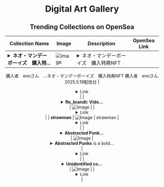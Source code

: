 <div align="center">

# Digital Art Gallery

## Trending Collections on OpenSea

| Collection Name                       | Image                                                                                     | Description                       | OpenSea Link                                                                                          |
|---------------------------------------|-------------------------------------------------------------------------------------------|-----------------------------------|--------------------------------------------------------------------------------------------------------|
| **<details><summary>ネオ・マンデーボーイズ　購入特...</summary>ネオ・マンデーボーイズ　購入特典NFT</details>** | ![Image](https://i.seadn.io/s/raw/files/4cf1ecbf386fdcba56bfd974df5e75ae.jpg?w=500&auto=format?w=200&auto=format) | <details><summary>ネオ・マンデーボーイズ　購入特典NFT
購入者　enoさん　...</summary>ネオ・マンデーボーイズ　購入特典NFT
購入者　enoさん　2025.5.19配信分</details> | <details><summary>Link</summary>[ネオ・マンデーボーイズ　購入特典NFT](https://opensea.io/collection/neo-mande-bo-izu-gou-ru-te-dian-nft-22)</details> |
| **<details><summary>Re_brandt: Vide...</summary>Re_brandt: Videos</details>** | ![Image](https://i.seadn.io/s/raw/files/280f54e6f36c090711d35528d93af32a.png?w=500&auto=format?w=200&auto=format) |  | <details><summary>Link</summary>[Re_brandt: Videos](https://opensea.io/collection/re-brandt-videos)</details> |
| **strawman** | ![Image](https://i.seadn.io/s/raw/files/acab7cf90dd42c3f9f289126f7a57ca6.png?w=500&auto=format?w=200&auto=format) | strawman | <details><summary>Link</summary>[strawman](https://opensea.io/collection/strawman-2)</details> |
| **<details><summary>Abstracted Punk...</summary>Abstracted Punks</details>** | ![Image](https://i.seadn.io/s/raw/files/dfd8bad92c875c3f7e5a75d2658adf26.png?w=500&auto=format?w=200&auto=format) | <details><summary>**Abstracted Punks** is a bold...</summary>**Abstracted Punks** is a bold NFT collection that reimagines classic punk icons through a surreal, abstract lens — where distortion meets rebellion in pure digital form.


Made with [NFTs2Me.com](https://nfts2me.com/)</details> | <details><summary>Link</summary>[Abstracted Punks](https://opensea.io/collection/abstracted-punks-2)</details> |
| **<details><summary>Unidentified co...</summary>Unidentified contract 3010ec2e-919a-4d35-866f-3aaa4e668372</details>** | ![Image](https://i.seadn.io/s/raw/files/a837708742ad8afcb35eb60ba787976d.jpg?w=500&auto=format?w=200&auto=format) |  | <details><summary>Link</summary>[Unidentified contract 3010ec2e-919a-4d35-866f-3aaa4e668372](https://opensea.io/collection/unidentified-contract-3010ec2e-919a-4d35-866f-3aaa)</details> |

</div>